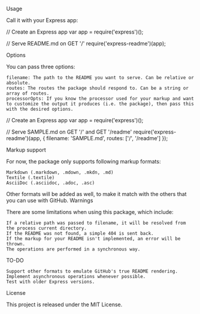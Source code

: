 Usage

Call it with your Express app:

// Create an Express app
var app = require('express')();
 
// Serve README.md on GET '/'
require('express-readme')(app);

Options

You can pass three options:

    filename: The path to the README you want to serve. Can be relative or absolute.
    routes: The routes the package should respond to. Can be a string or array of routes.
    processorOpts: If you know the processor used for your markup and want to customize the output it produces (i.e. the package), then pass this with the desired options.

// Create an Express app
var app = require('express')();
 
// Serve SAMPLE.md on GET '/' and GET '/readme'
require('express-readme')(app, {
  filename: 'SAMPLE.md',
  routes: ['/', '/readme']
});

Markup support

For now, the package only supports following markup formats:

    Markdown (.markdown, .mdown, .mkdn, .md)
    Textile (.textile)
    AsciiDoc (.asciidoc, .adoc, .asc)

Other formats will be added as well, to make it match with the others that you can use with GitHub.
Warnings

There are some limitations when using this package, which include:

    If a relative path was passed to filename, it will be resolved from the process current directory.
    If the README was not found, a simple 404 is sent back.
    If the markup for your README isn't implemented, an error will be thrown.
    The operations are performed in a synchronous way.

TO-DO

    Support other formats to emulate GitHub's true README rendering.
    Implement asynchronous operations whenever possible.
    Test with older Express versions.

License

This project is released under the MIT License.